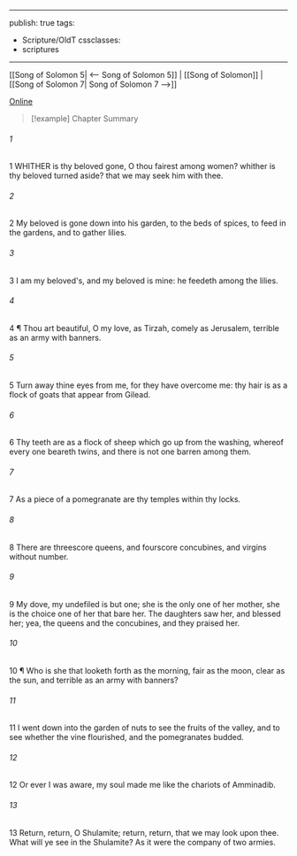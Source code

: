 

---
publish: true
tags:
  - Scripture/OldT
cssclasses:
  - scriptures
---
[[Song of Solomon 5| <-- Song of Solomon 5]] | [[Song of Solomon]] | [[Song of Solomon 7| Song of Solomon 7 -->]]

[Online](https://churchofjesuschrist.org/study/scriptures/ot/song/6?lang=eng)

>[!example] Chapter Summary
>
###### 1
1 WHITHER is thy beloved gone, O thou fairest among women? whither is thy beloved turned aside? that we may seek him with thee.
###### 2
2 My beloved is gone down into his garden, to the beds of spices, to feed in the gardens, and to gather lilies.
###### 3
3 I am my beloved's, and my beloved is mine: he feedeth among the lilies.
###### 4
4 ¶ Thou art beautiful, O my love, as Tirzah, comely as Jerusalem, terrible as an army with banners.
###### 5
5 Turn away thine eyes from me, for they have overcome me: thy hair is as a flock of goats that appear from Gilead.
###### 6
6 Thy teeth are as a flock of sheep which go up from the washing, whereof every one beareth twins, and there is not one barren among them.
###### 7
7 As a piece of a pomegranate are thy temples within thy locks.
###### 8
8 There are threescore queens, and fourscore concubines, and virgins without number.
###### 9
9 My dove, my undefiled is but one; she is the only one of her mother, she is the choice one of her that bare her. The daughters saw her, and blessed her; yea, the queens and the concubines, and they praised her.
###### 10
10 ¶ Who is she that looketh forth as the morning, fair as the moon, clear as the sun, and terrible as an army with banners?
###### 11
11 I went down into the garden of nuts to see the fruits of the valley, and to see whether the vine flourished, and the pomegranates budded.
###### 12
12 Or ever I was aware, my soul made me like the chariots of Amminadib.
###### 13
13 Return, return, O Shulamite; return, return, that we may look upon thee. What will ye see in the Shulamite? As it were the company of two armies.



